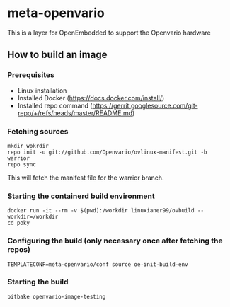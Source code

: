 # meta-openvario

This is a layer for OpenEmbedded to support the Openvario hardware

## How to build an image

### Prerequisites

 - Linux installation 
 - Installed Docker (https://docs.docker.com/install/)
 - Installed repo command (https://gerrit.googlesource.com/git-repo/+/refs/heads/master/README.md)
 
### Fetching sources

```
mkdir wokrdir
repo init -u git://github.com/Openvario/ovlinux-manifest.git -b warrior
repo sync
```

This will fetch the manifest file for the warrior branch.

### Starting the containerd build environment

```
docker run -it --rm -v $(pwd):/workdir linuxianer99/ovbuild --workdir=/workdir
cd poky
```

### Configuring the build (only necessary once after fetching the repos)

```
TEMPLATECONF=meta-openvario/conf source oe-init-build-env
```

### Starting the build

```
bitbake openvario-image-testing
```
